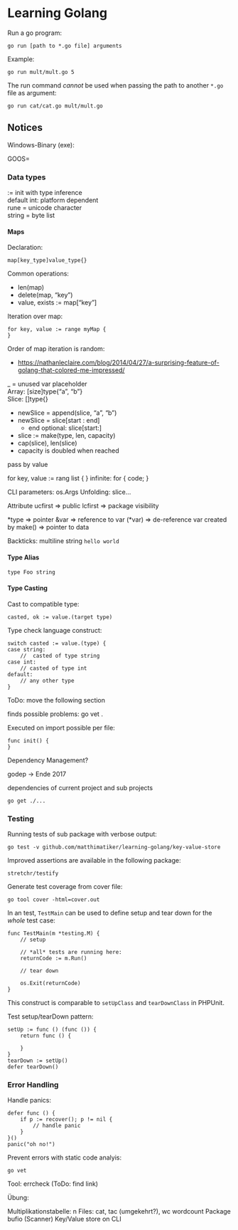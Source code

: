 # Learning Golang #

Run a go program:

    go run [path to *.go file] arguments

Example:

    go run mult/mult.go 5

The run command *cannot* be used when passing the path to another ``*.go`` file as argument:

    go run cat/cat.go mult/mult.go


## Notices ##

Windows-Binary (exe):

GOOS=

### Data types ###

:= init with type inference  
default int: platform dependent  
rune = unicode character  
string = byte list 
 
#### Maps ####

Declaration:

    map[key_type]value_type{}  

Common operations:

- len(map)
- delete(map, “key”)
- value, exists := map[“key”]

Iteration over map:

    for key, value := range myMap {
    }

Order of map iteration is random:

- https://nathanleclaire.com/blog/2014/04/27/a-surprising-feature-of-golang-that-colored-me-impressed/

_ = unused var placeholder  
Array: [size]type{“a”, “b”}  
Slice: []type{}

- newSlice = append(slice, “a”, “b”)
- newSlice = slice[start : end]
    - end optional: slice[start:]
- slice := make(type, len, capacity)
- cap(slice), len(slice)
- capacity is doubled when reached

pass by value

for key, value := rang list {
}
infinite: for { code; }

CLI parameters: os.Args
Unfolding: slice…

Attribute ucfirst => public
          lcfirst => package visibility

*type => pointer
&var => reference to var
(*var) => de-reference var
created by make() => pointer to data

Backticks: multiline string `hello
world`

#### Type Alias ####

    type Foo string

#### Type Casting ####

Cast to compatible type:

    casted, ok := value.(target type)
    
Type check language construct:
    
    switch casted := value.(type) {
    case string:
        //  casted of type string
    case int:
        // casted of type int
    default:
        // any other type
    }


ToDo: move the following section

finds possible problems: go vet . 

Executed on import possible per file:

    func init() {
    }

Dependency Management?

godep -> Ende 2017

dependencies of current project and sub projects

    go get ./... 

### Testing ###

Running tests of sub package with verbose output:

    go test -v github.com/matthimatiker/learning-golang/key-value-store

Improved assertions are available in the following package:

    stretchr/testify

Generate test coverage from cover file:

    go tool cover -html=cover.out
    
In an test, ``TestMain`` can be used to define setup and tear down for the *whole* test case:
    
    func TestMain(m *testing.M) {
        // setup
    
        // *all* tests are running here:
        returnCode := m.Run()
    
        // tear down
    
        os.Exit(returnCode)
    }
    
This construct is comparable to ``setUpClass`` and ``tearDownClass`` in PHPUnit.

Test setup/tearDown pattern:

    setUp := func () (func ()) {
        return func () {
        
        }
    }
    tearDown := setUp()
    defer tearDown()

### Error Handling ###

Handle panics:

    defer func () {
        if p := recover(); p != nil {
            // handle panic
        }
    }()
    panic("oh no!")
    
Prevent errors with static code analyis:
    
    go vet
    
Tool: errcheck (ToDo: find link)



Übung:

Multiplikationstabelle: n
Files: cat, tac (umgekehrt?), wc wordcount
Package bufio (Scanner)
Key/Value store on CLI



